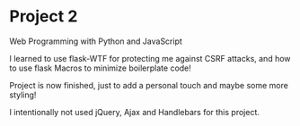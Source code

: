 # Project 2

Web Programming with Python and JavaScript


I learned to use flask-WTF for protecting me against CSRF attacks, and how to use flask Macros to minimize boilerplate code!


Project is now finished, just to add a personal touch and maybe some more styling!

I intentionally not used jQuery, Ajax and Handlebars for this project.